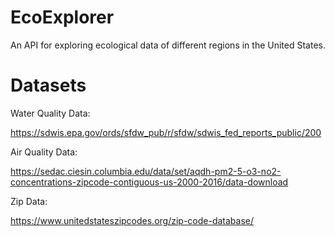 # EcoExplorer
An API for exploring ecological data of different regions in the United States.

# Datasets

Water Quality Data:

https://sdwis.epa.gov/ords/sfdw_pub/r/sfdw/sdwis_fed_reports_public/200

Air Quality Data:

https://sedac.ciesin.columbia.edu/data/set/aqdh-pm2-5-o3-no2-concentrations-zipcode-contiguous-us-2000-2016/data-download

Zip Data:

https://www.unitedstateszipcodes.org/zip-code-database/
